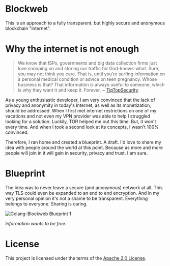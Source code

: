 Blockweb
======

This is an approach to a fully transparent, but highly secure and anonymous blockchain "internet".

# Why the internet is not enough

> We know that ISPs, governments and big data collection firms just love snooping on and storing our traffic for God-knows-what. Sure, you may not think you care. That is, until you’re surfing information on a personal medical condition or advice on teen pregnancy. Whose business is that? That information is always useful to someone, which is why they want it and keep it. Forever.
~ [TipTopSecurity](https://tiptopsecurity.com/how-does-https-work-rsa-encryption-explained/).

As a young enthusiastic developer, I am very convinced that the lack of privacy and
anonymity in today's Internet, as well as its monetization, should be addressed.
When I first met internet restrictions on one of my vacations and not even my VPN provider
was able to help I struggled looking for a solution. Luckily, TOR helped me out this time.
But, it won't every time. And when I took a second look at its concepts, I wasn't 100%
convinced.

Therefore, I ran home and created a blueprint. A draft. I'd love to share my idea with
people around the world at this point. Because as more and more people will join in
it will gain in security, privacy and trust. I am sure.

# Blueprint

The idea was to never leave a secure (and anonymous) network at all. This way TLS could
even be expanded to an end to end encryption. And in my very personal opinion it's not a
shame to be transparent. Everything belongs to everyone. Sharing is caring.

![Golang-Blockweb Blueprint 1](https://imgur.com/wGOG61f.jpg)

*Information wants to be free.*

# License

This project is licensed under the terms of the [Apache 2.0 License](https://github.com/iwtbf/golang-blockweb/blob/master/LICENSE).
